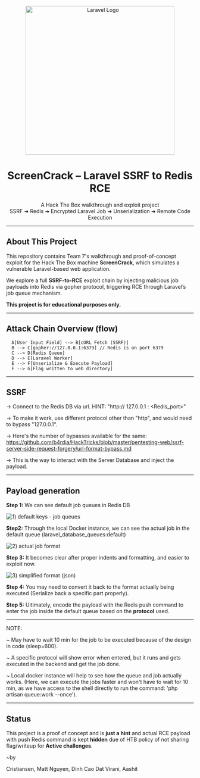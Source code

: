 <p align="center">
  <a href="https://laravel.com" target="_blank">
    <img src="https://raw.githubusercontent.com/laravel/art/master/logo-lockup/5%20SVG/2%20CMYK/1%20Full%20Color/laravel-logolockup-cmyk-red.svg" width="400" alt="Laravel Logo">
  </a>
</p>

<h1 align="center">ScreenCrack – Laravel SSRF to Redis RCE</h1>
<p align="center">
  A Hack The Box walkthrough and exploit project<br>
  SSRF ➜ Redis ➜ Encrypted Laravel Job ➜ Unserialization ➜ Remote Code Execution
</p>

---

##  About This Project

This repository contains Team 7's walkthrough and proof-of-concept exploit for the Hack The Box machine **ScreenCrack**, which simulates a vulnerable Laravel-based web application.

We explore a full **SSRF-to-RCE** exploit chain by injecting malicious job payloads into Redis via gopher protocol, triggering RCE through Laravel’s job queue mechanism.

 **This project is for educational purposes only.**

---

## Attack Chain Overview (flow)

``` 
  A[User Input Field] --> B[cURL Fetch (SSRF)]
  B --> C[gopher://127.0.0.1:6379] // Redis is on port 6379
  C --> D[Redis Queue]
  D --> E[Laravel Worker]
  E --> F[Unserialize & Execute Payload]
  F --> G[Flag written to web directory]

```
---
## SSRF

-> Connect to the Redis DB via url. HINT: "http:// 127.0.0.1 : <Redis_port>"

-> To make it work, use different protocol other than "http", and would need to bypass "127.0.0.1".

-> Here's the number of bypasses available for the same: 
https://github.com/b4rdia/HackTricks/blob/master/pentesting-web/ssrf-server-side-request-forgery/url-format-bypass.md

-> This is the way to interact with the Server Database and inject the payload.

---

## Payload generation

**Step 1:** 
We can see default job queues in Redis DB

![1) default keys - job queues](https://github.com/user-attachments/assets/b88c97cd-886e-4404-a6f2-444f73530e75)


**Step2:** 
Through the local Docker instance, we can see the actual job in the default queue (laravel_database_queues:default)

![2) actual job format](https://github.com/user-attachments/assets/fdd513c6-f298-47e0-9986-2af446c9f517)


**Step 3:** 
It becomes clear after proper indents and formatting, and easier to exploit now.

![3) simplified format (json)](https://github.com/user-attachments/assets/d3244c0b-719a-40c7-b99c-8f3ed011a122)


**Step 4:** 
You may need to convert it back to the format actually being executed (Serialize back a specific part properly).


**Step 5:** 
Ultimately, encode the payload with the Redis push command to enter the job inside the default queue based on the **protocol** used.

------------------------------------------------------------------------------------------------------------------------------------

NOTE: 

~ May have to wait 10 min for the job to be executed because of the design in code (sleep=600).

~ A specific protocol will show error when entered, but it runs and gets executed in the backend and get the job done.

~ Local docker instance will help to see how the queue and job actually works. (Here, we can execute the jobs faster and won't have to wait for 10 min, as we have access to the shell directly to run the command: 'php artisan queue:work --once').

---

## Status
This project is a proof of concept and is **just a hint** and actual RCE payload with push Redis command is kept **hidden** due of HTB policy of not sharing flag/writeup for **Active challenges**.


~by

Cristiansen, Matt
Nguyen, Dinh Cao Dat
Virani, Aashit

